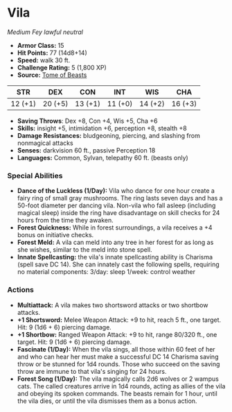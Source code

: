 # Vila

*Medium* *Fey* *lawful neutral*

- **Armor Class:** 15
- **Hit Points:** 77 (14d8+14)
- **Speed:** walk 30 ft.
- **Challenge Rating:** 5 (1,800 XP)
- **Source:** [Tome of Beasts](https://koboldpress.com/kpstore/product/tome-of-beasts-for-5th-edition-print/)

| STR | DEX | CON | INT | WIS | CHA |
| --- | --- | --- | --- | --- | --- |
| 12 (+1) | 20 (+5) | 13 (+1) | 11 (+0) | 14 (+2) | 16 (+3) |

- **Saving Throws**: Dex +8, Con +4, Wis +5, Cha +6
- **Skills:** insight +5, intimidation +6, perception +8, stealth +8
- **Damage Resistances:** bludgeoning, piercing, and slashing from nonmagical attacks
- **Senses:** darkvision 60 ft., passive Perception 18
- **Languages:** Common, Sylvan, telepathy 60 ft. (beasts only)
### Special Abilities
- **Dance of the Luckless (1/Day):** Vila who dance for one hour create a fairy ring of small gray mushrooms. The ring lasts seven days and has a 50-foot diameter per dancing vila. Non-vila who fall asleep (including magical sleep) inside the ring have disadvantage on skill checks for 24 hours from the time they awaken.
- **Forest Quickness:** While in forest surroundings, a vila receives a +4 bonus on initiative checks.
- **Forest Meld:** A vila can meld into any tree in her forest for as long as she wishes, similar to the meld into stone spell.
- **Innate Spellcasting:** the vila's innate spellcasting ability is Charisma (spell save DC 14). She can innately cast the following spells, requiring no material components:  3/day: sleep  1/week: control weather
### Actions
- **Multiattack:** A vila makes two shortsword attacks or two shortbow attacks.
- **+1 Shortsword:** Melee Weapon Attack: +9 to hit, reach 5 ft., one target. Hit: 9 (1d6 + 6) piercing damage.
- **+1 Shortbow:** Ranged Weapon Attack: +9 to hit, range 80/320 ft., one target. Hit: 9 (1d6 + 6) piercing damage.
- **Fascinate (1/Day):** When the vila sings, all those within 60 feet of her and who can hear her must make a successful DC 14 Charisma saving throw or be stunned for 1d4 rounds. Those who succeed on the saving throw are immune to that vila's singing for 24 hours.
- **Forest Song (1/Day):** The vila magically calls 2d6 wolves or 2 wampus cats. The called creatures arrive in 1d4 rounds, acting as allies of the vila and obeying its spoken commands. The beasts remain for 1 hour, until the vila dies, or until the vila dismisses them as a bonus action.
